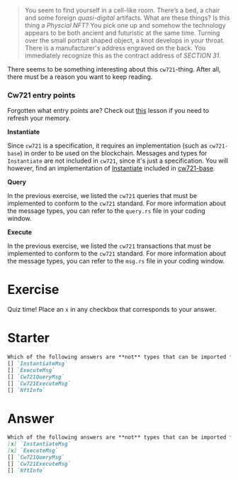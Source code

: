<!---
Course: 2 
Lesson: 1
Exercise: 2

Title: Cw721 Entry Points
Filename: quiz.txt
-->

> You seem to find yourself in a cell-like room. There’s a bed, a chair and some foreign _quasi-digital_ artifacts. What are these things? Is this thing a _Physcial NFT?_ You pick one up and somehow the technology appears to be both ancient and futuristic at the same time. Turning over the small portrait shaped object, a knot develops in your throat. There is a manufacturer's address engraved on the back. You immediately recognize this as the contract address of _SECTION 31_.

There seems to be something interesting about this `cw721`-thing. After all, there must be a reason you want to keep reading.

### Cw721 entry points

Forgotten what entry points are? Check out [this](https://area-52.io/starting-with-cosm-wasm/1/cosmwasm-entry-points) lesson if you need to refresh your memory.

**Instantiate**

Since `cw721` is a specification, it requires an implementation (such as `cw721-base`) in order to be used on the blockchain. Messages and types for `Instantiate` are not included in `cw721`, since it's just a specification. You will however, find an implementation of [Instantiate](https://github.com/CosmWasm/cw-nfts/blob/main/contracts/cw721-base/src/lib.rs#L24-L34) included in [cw721-base](https://github.com/CosmWasm/cw-nfts/tree/main/contracts/cw721-base).

**Query**

In the previous exercise, we listed the `cw721` queries that must be implemented to conform to the `cw721` standard. For more information about the message types, you can refer to the `query.rs` file in your coding window.

**Execute**

In the previous exercise, we listed the `cw721` transactions that must be implemented to conform to the `cw721` standard. For more information about the message types, you can refer to the `msg.rs` file in your coding window.

# Exercise
Quiz time! Place an `x` in any checkbox that corresponds to your answer.

# Starter
```markdown
Which of the following answers are **not** types that can be imported from `cw721`?
[] `InstantiateMsg`
[] `ExecuteMsg`
[] `Cw721QueryMsg`
[] `Cw721ExecuteMsg`
[] `NftInfo`

```

# Answer
```markdown
Which of the following answers are **not** types that can be imported from `cw721`?
[x] `InstantiateMsg`
[x] `ExecuteMsg`
[] `Cw721QueryMsg`
[] `Cw721ExecuteMsg`
[] `NftInfo`
```
